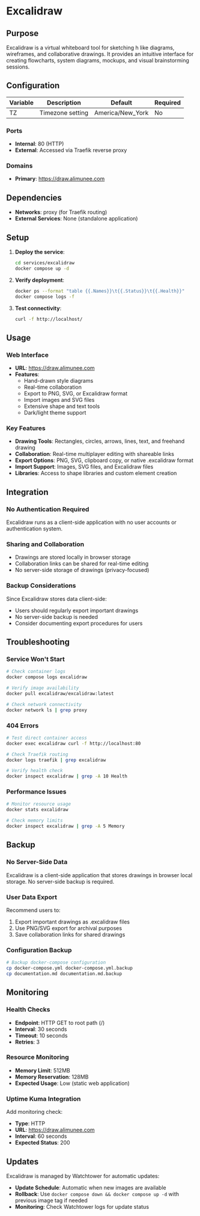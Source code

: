 # Excalidraw

## Purpose
Excalidraw is a virtual whiteboard tool for sketching h like diagrams, wireframes, and collaborative drawings. It provides an intuitive interface for creating flowcharts, system diagrams, mockups, and visual brainstorming sessions.

## Configuration

| Variable | Description      | Default          | Required |
| -------- | ---------------- | ---------------- | -------- |
| TZ       | Timezone setting | America/New_York | No       |

### Ports
- **Internal**: 80 (HTTP)
- **External**: Accessed via Traefik reverse proxy

### Domains
- **Primary**: https://draw.alimunee.com

## Dependencies
- **Networks**: proxy (for Traefik routing)
- **External Services**: None (standalone application)

## Setup

1. **Deploy the service**:
   ```bash
   cd services/excalidraw
   docker compose up -d
   ```

2. **Verify deployment**:
   ```bash
   docker ps --format "table {{.Names}}\t{{.Status}}\t{{.Health}}"
   docker compose logs -f
   ```

3. **Test connectivity**:
   ```bash
   curl -f http://localhost/
   ```

## Usage

### Web Interface
- **URL**: https://draw.alimunee.com
- **Features**:
  - Hand-drawn style diagrams
  - Real-time collaboration
  - Export to PNG, SVG, or Excalidraw format
  - Import images and SVG files
  - Extensive shape and text tools
  - Dark/light theme support

### Key Features
- **Drawing Tools**: Rectangles, circles, arrows, lines, text, and freehand drawing
- **Collaboration**: Real-time multiplayer editing with shareable links
- **Export Options**: PNG, SVG, clipboard copy, or native .excalidraw format
- **Import Support**: Images, SVG files, and Excalidraw files
- **Libraries**: Access to shape libraries and custom element creation

## Integration

### No Authentication Required
Excalidraw runs as a client-side application with no user accounts or authentication system.

### Sharing and Collaboration
- Drawings are stored locally in browser storage
- Collaboration links can be shared for real-time editing
- No server-side storage of drawings (privacy-focused)

### Backup Considerations
Since Excalidraw stores data client-side:
- Users should regularly export important drawings
- No server-side backup is needed
- Consider documenting export procedures for users

## Troubleshooting

### Service Won't Start
```bash
# Check container logs
docker compose logs excalidraw

# Verify image availability
docker pull excalidraw/excalidraw:latest

# Check network connectivity
docker network ls | grep proxy
```

### 404 Errors
```bash
# Test direct container access
docker exec excalidraw curl -f http://localhost:80

# Check Traefik routing
docker logs traefik | grep excalidraw

# Verify health check
docker inspect excalidraw | grep -A 10 Health
```

### Performance Issues
```bash
# Monitor resource usage
docker stats excalidraw

# Check memory limits
docker inspect excalidraw | grep -A 5 Memory
```

## Backup

### No Server-Side Data
Excalidraw is a client-side application that stores drawings in browser local storage. No server-side backup is required.

### User Data Export
Recommend users to:
1. Export important drawings as .excalidraw files
2. Use PNG/SVG export for archival purposes
3. Save collaboration links for shared drawings

### Configuration Backup
```bash
# Backup docker-compose configuration
cp docker-compose.yml docker-compose.yml.backup
cp documentation.md documentation.md.backup
```

## Monitoring

### Health Checks
- **Endpoint**: HTTP GET to root path (/)
- **Interval**: 30 seconds
- **Timeout**: 10 seconds
- **Retries**: 3

### Resource Monitoring
- **Memory Limit**: 512MB
- **Memory Reservation**: 128MB
- **Expected Usage**: Low (static web application)

### Uptime Kuma Integration
Add monitoring check:
- **Type**: HTTP
- **URL**: https://draw.alimunee.com
- **Interval**: 60 seconds
- **Expected Status**: 200

## Updates

Excalidraw is managed by Watchtower for automatic updates:
- **Update Schedule**: Automatic when new images are available
- **Rollback**: Use `docker compose down && docker compose up -d` with previous image tag if needed
- **Monitoring**: Check Watchtower logs for update status
